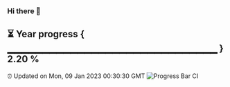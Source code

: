 ### Hi there 👋
⏳ Year progress { ▁▁▁▁▁▁▁▁▁▁▁▁▁▁▁▁▁▁▁▁▁▁▁▁▁▁▁▁▁▁ } 2.20 %
---
⏰ Updated on Mon, 09 Jan 2023 00:30:30 GMT
![Progress Bar CI](https://github.com/Moyi321/Moyi321/workflows/Progress%20Bar%20CI/badge.svg)
